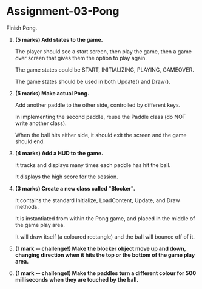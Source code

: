 # Assignment-03-Pong
 
Finish Pong.

1.  **(5 marks) Add states to the game.**

    The player should see a start screen, then play the game, then a game over screen that gives them the option to play again.

    The game states could be START, INITIALIZING, PLAYING, GAMEOVER.

    The game states should be used in both Update() and Draw().

2.  **(5 marks) Make actual Pong.**

    Add another paddle to the other side, controlled by different keys.

    In implementing the second paddle, reuse the Paddle class (do NOT write another class).

    When the ball hits either side, it should exit the screen and the game should end.

3.  **(4 marks) Add a HUD to the game.**

    It tracks and displays many times each paddle has hit the ball.

    It displays the high score for the session.

4.  **(3 marks) Create a new class called "Blocker".**

    It contains the standard Initialize, LoadContent, Update, and Draw methods. 

    It is instantiated from within the Pong game, and placed in the middle of the game play area.

    It will draw itself (a coloured rectangle) and the ball will bounce off of it. 

5.  **(1 mark -- challenge!) Make the blocker object move up and down, changing direction when it hits the top or the bottom of the game play area.** 

6.  **(1 mark -- challenge!) Make the paddles turn a different colour for 500 milliseconds when they are touched by the ball.**